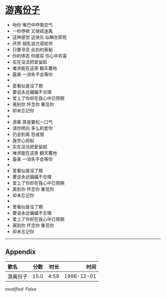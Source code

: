 # [游离份子](https://music.163.com/song?id=25837792)

* 吻你 嘴巴中呼吸空气
* 一秒停顿 又继续迷离
* 这种感觉 这快乐 似瞬生即死
* 厌弃 胡乱说允诺给你
* 只要寻觅 此刻的奥秘
* 你的体态 你面容 你心中欢喜
* 实在没法把爱留起
* 唯求能在这夜 翻天覆地
* 最美 一消失不会等你
* 
* 爱看似是没了期
* 要说永远偏偏不合理
* 爱上了你却在我心中已预期
* 离别你 怀念你 重觅你
* 却未忘记你
* 
* 游离 原是要松一口气
* 请你明白 多么的爱你
* 仍会别离 怨或恨
* 我甘心担起
* 实在没法把爱留起
* 唯求能在这夜 翻天覆地
* 最美 一消失不会等你
* 
* 爱看似是没了期
* 要说永远偏偏不合理
* 爱上了你却在我心中已预期
* 离别你 怀念你 重觅你
* 却未忘记你
* 
* 爱看似是没了期
* 要说永远偏偏不合理
* 爱上了你却在我心中已预期
* 离别你 怀念你 重觅你
* 却未忘记你


---

## Appendix

|歌名|分数|时长|时间|
|:---|:---:|---:|---:|
|游离份子|15.0|4:59|1996-12-01

*modified: False*